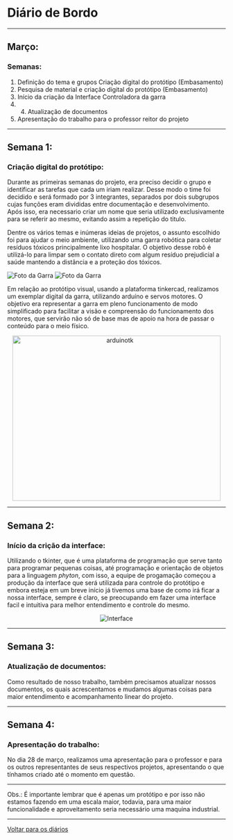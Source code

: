 # Diário de Bordo

---
## Março:
### Semanas:
1. Definição do tema e grupos Criação digital do protótipo (Embasamento)
2. Pesquisa de material e criação digital do protótipo (Embasamento)
3. Início da criação da Interface Controladora da garra
4. 4. Atualização de documentos
5. Apresentação do trabalho para o professor reitor do projeto

---
## Semana 1:
### Criação digital do protótipo:

Durante as primeiras semanas do projeto, era preciso decidir o grupo e identificar as tarefas que cada um iriam realizar. 
Desse modo o time foi decidido e será formado por 3 integrantes, separados por dois subgrupos cujas funções eram divididas entre documentação e desenvolvimento.
Após isso, era necessario criar um nome que seria utilizado exclusivamente para se referir ao mesmo, evitando assim a repetição do titulo.

Dentre os vários temas e inúmeras ideias de projetos, o assunto escolhido foi para ajudar o meio ambiente, 
utilizando uma garra robótica para coletar resíduos tóxicos principalmente lixo hospitalar. 
O objetivo desse robô é utilizá-lo para limpar sem o contato direto com algum resíduo prejudicial a saúde mantendo a distância e a proteção dos tóxicos.


![Foto da Garra](./imagens/garra01_fev.jpeg)
![Foto da Garra](./imagens/garra02_fev.jpeg)

Em relação ao protótipo visual, usando a plataforma tinkercad, realizamos um exemplar digital da garra, utilizando arduíno e servos motores. 
O objetivo era representar a garra em pleno funcionamento de modo simplificado para facilitar a visão e compreensão do funcionamento dos motores, 
que servirão não só de base mas de apoio na hora de passar o conteúdo para o meio físico.

<center>

<img src="./imagens/arduinotk.png" alt="arduinotk" width="480" height="380">


</center>

---

## Semana 2:
### Início da crição da interface:

Utilizando o tkinter, que é uma plataforma de programação que serve tanto para programar pequenas coisas, até programação e orientação de objetos para a linguagem <i>phyton</i>, com isso, a equipe de progamação começou a produção da interface que será utilizada para controle do protótipo e embora esteja em um breve início já tivemos uma base de como irá ficar a nossa interface, sempre é claro, se preocupando em fazer uma interface facil e intuitiva para melhor entendimento e controle do mesmo. 

<center>

![Interface](./imagens/Progama.png)

</center>

---

## Semana 3:
### Atualização de documentos:

Como resultado de nosso trabalho, também precisamos atualizar nossos documentos, os quais acrescentamos e mudamos algumas coisas para maior entendimento e acompanhamento linear do projeto.

---

## Semana 4:
### Apresentação do trabalho:

No dia 28 de março, realizamos uma apresentação para o professor e para os outros representantes de seus respectivos projetos, apresentando o que tínhamos criado até o momento em questão.

---

Obs.: É importante lembrar que é apenas um protótipo e por isso não estamos fazendo em uma escala maior, todavia, para uma maior funcionalidade e aproveitamento seria necessário uma maquina industrial.

---

[Voltar para os diários](./menu_diario.md)

